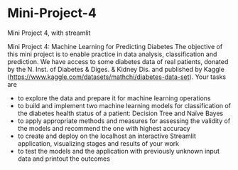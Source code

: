 # Mini-Project-4
Mini Project 4, with streamlit

Mini Project 4: Machine Learning for Predicting Diabetes
The objective of this mini project is to enable practice in data analysis, classification and prediction.
We have access to some diabetes data of real patients, donated by the N. Inst. of Diabetes & Diges. & Kidney
Dis. and published by Kaggle (https://www.kaggle.com/datasets/mathchi/diabetes-data-set).
Your tasks are
- to explore the data and prepare it for machine learning operations
- to build and implement two machine learning models for classification of the diabetes health status
of a patient: Decision Tree and Naïve Bayes
- to apply appropriate methods and measures for assessing the validity of the models and recommend
the one with highest accuracy
- to create and deploy on the localhost an interactive Streamlit application, visualizing stages and
results of your work
- to test the models and the application with previously unknown input data and printout the
outcomes
